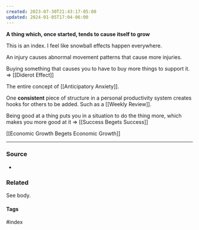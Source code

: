```yaml
---
created: 2023-07-30T21:43:17-05:00
updated: 2024-01-05T17:04-06:00
---
```

**A thing which, once started, tends to cause itself to grow**

This is an index. I feel like snowball effects happen everywhere. 

An injury causes abnormal movement patterns that cause more injuries. 

Buying something that causes you to have to buy more things to support it. => [[Diderot Effect]]

The entire concept of [[Anticipatory Anxiety]].

One **consistent** piece of structure in a personal productivity system creates hooks for others to be added. Such as a [[Weekly Review]].

Being good at a thing puts you in a situation to do the thing more, which makes you more good at it => [[Success Begets Success]]

[[Economic Growth Begets Economic Growth]]

---
### Source
- 

### Related
See body.

#### Tags
#index 